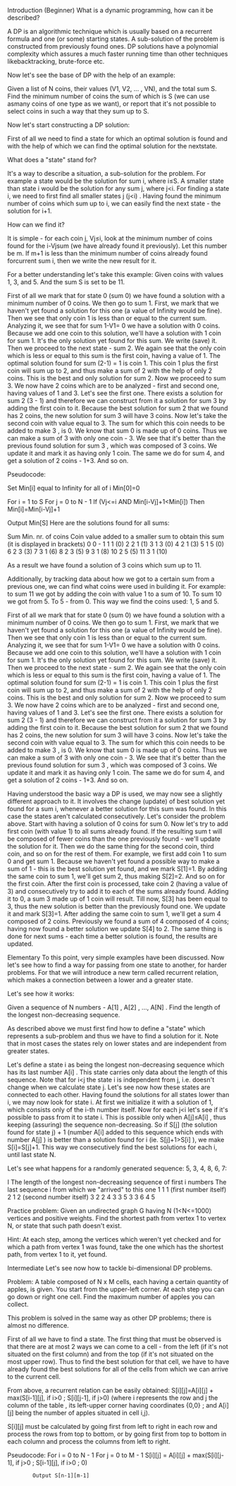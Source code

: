 Introduction (Beginner)
What is a dynamic programming, how can it be described? 

A DP is an algorithmic technique which is usually based on a recurrent formula and one (or some) starting states. A sub-solution of the problem is constructed from previously found ones. DP solutions have a polynomial complexity which assures a much faster running time than other techniques likebacktracking, brute-force etc. 

Now let's see the base of DP with the help of an example: 

Given a list of N coins, their values (V1, V2, ... , VN), and the total sum S. Find the minimum number of coins the sum of which is S (we can use asmany coins of one type as we want), or report that it's not possible to select coins in such a way that they sum up to S. 

Now let's start constructing a DP solution: 

First of all we need to find a state for which an optimal solution is found and with the help of which we can find the optimal solution for the nextstate. 

What does a "state" stand for? 

It's a way to describe a situation, a sub-solution for the problem. For example a state would be the solution for sum i, where i≤S. A smaller state than state i would be the solution for any sum j, where j<i. For finding a state i, we need to first find all smaller states j (j<i) . Having found the minimum number of coins which sum up to i, we can easily find the next state - the solution for i+1. 

How can we find it? 

It is simple - for each coin j, Vj≤i, look at the minimum number of coins found for the i-Vjsum (we have already found it previously). Let this number be m. If m+1 is less than the minimum number of coins already found forcurrent sum i, then we write the new result for it. 

For a better understanding let's take this example:
Given coins with values 1, 3, and 5.
And the sum S is set to be 11.

First of all we mark that for state 0 (sum 0) we have found a solution with a minimum number of 0 coins. We then go to sum 1. First, we mark that we haven't yet found a solution for this one (a value of Infinity would be fine). Then we see that only coin 1 is less than or equal to the current sum. Analyzing it, we see that for sum 1-V1= 0 we have a solution with 0 coins. Because we add one coin to this solution, we'll have a solution with 1 coin for sum 1. It's the only solution yet found for this sum. We write (save) it. Then we proceed to the next state - sum 2. We again see that the only coin which is less or equal to this sum is the first coin, having a value of 1. The optimal solution found for sum (2-1) = 1 is coin 1. This coin 1 plus the first coin will sum up to 2, and thus make a sum of 2 with the help of only 2 coins. This is the best and only solution for sum 2. Now we proceed to sum 3. We now have 2 coins which are to be analyzed - first and second one, having values of 1 and 3. Let's see the first one. There exists a solution for sum 2 (3 - 1) and therefore we can construct from it a solution for sum 3 by adding the first coin to it. Because the best solution for sum 2 that we found has 2 coins, the new solution for sum 3 will have 3 coins. Now let's take the second coin with value equal to 3. The sum for which this coin needs to be added to make 3 , is 0. We know that sum 0 is made up of 0 coins. Thus we can make a sum of 3 with only one coin - 3. We see that it's better than the previous found solution for sum 3 , which was composed of 3 coins. We update it and mark it as having only 1 coin. The same we do for sum 4, and get a solution of 2 coins - 1+3. And so on. 

Pseudocode: 

Set Min[i] equal to Infinity for all of i
Min[0]=0

For i = 1 to S
For j = 0 to N - 1
   If (Vj<=i AND Min[i-Vj]+1<Min[i])
  Then Min[i]=Min[i-Vj]+1

  Output Min[S]
  Here are the solutions found for all sums: 

  Sum Min. nr. of coins Coin value added to a smaller sum to
  obtain this sum (it is displayed in brackets)
  0 0 -
  1 1 1 (0)
  2 2 1 (1)
  3 1 3 (0)
  4 2 1 (3)
  5 1 5 (0)
  6 2 3 (3)
  7 3 1 (6)
  8 2 3 (5)
  9 3 1 (8)
  10  2 5 (5)
  11  3 1 (10)


  As a result we have found a solution of 3 coins which sum up to 11. 

  Additionally, by tracking data about how we got to a certain sum from a previous one, we can find what coins were used in building it. For example: to sum 11 we got by adding the coin with value 1 to a sum of 10. To sum 10 we got from 5. To 5 - from 0. This way we find the coins used: 1, 5 and 5. 

First of all we mark that for state 0 (sum 0) we have found a solution with a minimum number of 0 coins. We then go to sum 1. First, we mark that we haven't yet found a solution for this one (a value of Infinity would be fine). Then we see that only coin 1 is less than or equal to the current sum. Analyzing it, we see that for sum 1-V1= 0 we have a solution with 0 coins. Because we add one coin to this solution, we'll have a solution with 1 coin for sum 1. It's the only solution yet found for this sum. We write (save) it. Then we proceed to the next state - sum 2. We again see that the only coin which is less or equal to this sum is the first coin, having a value of 1. The optimal solution found for sum (2-1) = 1 is coin 1. This coin 1 plus the first coin will sum up to 2, and thus make a sum of 2 with the help of only 2 coins. This is the best and only solution for sum 2. Now we proceed to sum 3. We now have 2 coins which are to be analyzed - first and second one, having values of 1 and 3. Let's see the first one. There exists a solution for sum 2 (3 - 1) and therefore we can construct from it a solution for sum 3 by adding the first coin to it. Because the best solution for sum 2 that we found has 2 coins, the new solution for sum 3 will have 3 coins. Now let's take the second coin with value equal to 3. The sum for which this coin needs to be added to make 3 , is 0. We know that sum 0 is made up of 0 coins. Thus we can make a sum of 3 with only one coin - 3. We see that it's better than the previous found solution for sum 3 , which was composed of 3 coins. We update it and mark it as having only 1 coin. The same we do for sum 4, and get a solution of 2 coins - 1+3. And so on.

Having understood the basic way a DP is used, we may now see a slightly different approach to it. It involves the change (update) of best solution yet found for a sum i, whenever a better solution for this sum was found. In this case the states aren't calculated consecutively. Let's consider the problem above. Start with having a solution of 0 coins for sum 0. Now let's try to add first coin (with value 1) to all sums already found. If the resulting sum t will be composed of fewer coins than the one previously found - we'll update the solution for it. Then we do the same thing for the second coin, third coin, and so on for the rest of them. For example, we first add coin 1 to sum 0 and get sum 1. Because we haven't yet found a possible way to make a sum of 1 - this is the best solution yet found, and we mark S[1]=1. By adding the same coin to sum 1, we'll get sum 2, thus making S[2]=2. And so on for the first coin. After the first coin is processed, take coin 2 (having a value of 3) and consecutively try to add it to each of the sums already found. Adding it to 0, a sum 3 made up of 1 coin will result. Till now, S[3] has been equal to 3, thus the new solution is better than the previously found one. We update it and mark S[3]=1. After adding the same coin to sum 1, we'll get a sum 4 composed of 2 coins. Previously we found a sum of 4 composed of 4 coins; having now found a better solution we update S[4] to 2. The same thing is done for next sums - each time a better solution is found, the results are updated. 

Elementary
To this point, very simple examples have been discussed. Now let's see how to find a way for passing from one state to another, for harder problems. For that we will introduce a new term called recurrent relation, which makes a connection between a lower and a greater state. 

Let's see how it works: 

Given a sequence of N numbers - A[1] , A[2] , ..., A[N] . Find the length of the longest non-decreasing sequence. 

As described above we must first find how to define a "state" which represents a sub-problem and thus we have to find a solution for it. Note that in most cases the states rely on lower states and are independent from greater states. 

Let's define a state i as being the longest non-decreasing sequence which has its last number A[i] . This state carries only data about the length of this sequence. Note that for i<j the state i is independent from j, i.e. doesn't change when we calculate state j. Let's see now how these states are connected to each other. Having found the solutions for all states lower than i, we may now look for state i. At first we initialize it with a solution of 1, which consists only of the i-th number itself. Now for each j<i let's see if it's possible to pass from it to state i. This is possible only when A[j]≤A[i] , thus keeping (assuring) the sequence non-decreasing. So if S[j] (the solution found for state j) + 1 (number A[i] added to this sequence which ends with number A[j] ) is better than a solution found for i (ie. S[j]+1>S[i] ), we make S[i]=S[j]+1. This way we consecutively find the best solutions for each i, until last state N. 

Let's see what happens for a randomly generated sequence: 5, 3, 4, 8, 6, 7: 

I The length of the longest
non-decreasing sequence
of first i numbers  The last sequence i from
which we "arrived"
to this one
1 1 1 (first number itself)
  2 1 2 (second number itself)
  3 2 2
  4 3 3
  5 3 3
  6 4 5

Practice problem:
Given an undirected graph G having N (1<N<=1000) vertices and positive weights. Find the shortest path from vertex 1 to vertex N, or state that such path doesn't exist. 

Hint: At each step, among the vertices which weren't yet checked and for which a path from vertex 1 was found, take the one which has the shortest path, from vertex 1 to it, yet found.



Intermediate
Let's see now how to tackle bi-dimensional DP problems. 

Problem:
A table composed of N x M cells, each having a certain quantity of apples, is given. You start from the upper-left corner. At each step you can go down or right one cell. Find the maximum number of apples you can collect. 

This problem is solved in the same way as other DP problems; there is almost no difference. 

First of all we have to find a state. The first thing that must be observed is that there are at most 2 ways we can come to a cell - from the left (if it's not situated on the first column) and from the top (if it's not situated on the most upper row). Thus to find the best solution for that cell, we have to have already found the best solutions for all of the cells from which we can arrive to the current cell. 

From above, a recurrent relation can be easily obtained:
S[i][j]=A[i][j] + max(S[i-1][j], if i>0 ; S[i][j-1], if j>0) (where i represents the row and j the column of the table , its left-upper corner having coordinates {0,0} ; and A[i][j] being the number of apples situated in cell i,j). 

S[i][j] must be calculated by going first from left to right in each row and process the rows from top to bottom, or by going first from top to bottom in each column and process the columns from left to right. 

Pseudocode:
For i = 0 to N - 1
   For j = 0 to M - 1
      S[i][j] = A[i][j] +
            max(S[i][j-1], if j>0 ; S[i-1][j], if i>0 ; 0)

            Output S[n-1][m-1]
